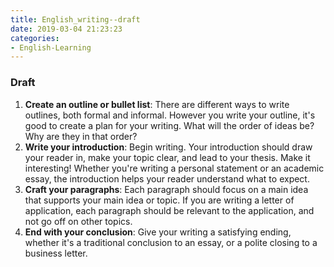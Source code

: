 ```yaml
---
title: English_writing--draft
date: 2019-03-04 21:23:23
categories:
- English-Learning
---
```

### Draft
1. **Create an outline or bullet list**: There are different ways to write outlines, both formal and informal. However you write your outline, it's good to create a plan for your writing. What will the order of ideas be? Why are they in that order?
2. **Write your introduction**: Begin writing. Your introduction should draw your reader in, make your topic clear, and lead to your thesis. Make it interesting! Whether you're writing a personal statement or an academic essay, the introduction helps your reader understand what to expect.
3. **Craft your paragraphs**: Each paragraph should focus on a main idea that supports your main idea or topic. If you are writing a letter of application, each paragraph should be relevant to the application, and not go off on other topics. 
4. **End with your conclusion**: Give your writing a satisfying ending, whether it's a traditional conclusion to an essay, or a polite closing to a business letter.